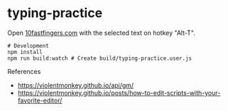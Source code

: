 # typing-practice

Open [10fastfingers.com](https://10fastfingers.com) with the selected text on hotkey "Alt-T".

```
# Development
npm install
npm run build:watch # Create build/typing-practice.user.js
```

References

- https://violentmonkey.github.io/api/gm/
- https://violentmonkey.github.io/posts/how-to-edit-scripts-with-your-favorite-editor/
